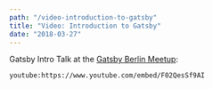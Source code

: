 ```yaml
---
path: "/video-introduction-to-gatsby"
title: "Video: Introduction to Gatsby"
date: "2018-03-27"
---
```


Gatsby Intro Talk at the [Gatsby Berlin Meetup](https://www.meetup.com/gatsbyjs/):

`youtube:https://www.youtube.com/embed/F02QesSf9AI`
